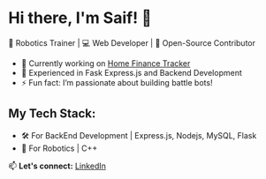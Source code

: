 # Hi there, I'm Saif! 👋

🚀 Robotics Trainer | 💻 Web Developer | 🌟 Open-Source Contributor

- 🔭 Currently working on [Home Finance Tracker](https://github.com/SheikhSaif2305/Home-Finance-Tracker)
- 🌱 Experienced in Fask Express.js and Backend Development
- ⚡ Fun fact: I’m passionate about building battle bots!

## My Tech Stack:
- 🛠️  For BackEnd Development | Express.js, Nodejs, MySQL, Flask
- 🤖 For Robotics | C++

📫 **Let's connect:** [LinkedIn](https://linkedin.com/in/sheikhsaif2305) 
